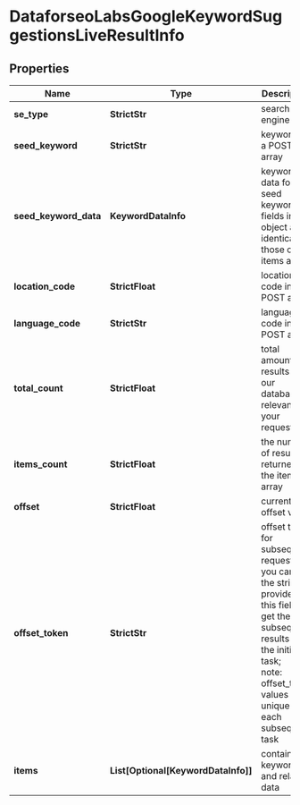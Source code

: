 # DataforseoLabsGoogleKeywordSuggestionsLiveResultInfo


## Properties

| Name | Type | Description | Notes |
|------------ | ------------- | ------------- | -------------|
**se_type** | **StrictStr** | search engine type |[optional]|
**seed_keyword** | **StrictStr** | keyword in a POST array |[optional]|
**seed_keyword_data** | **KeywordDataInfo** | keyword data for the seed keyword<br>fields in this object are identical to those of the items array |[optional]|
**location_code** | **StrictFloat** | location code in a POST array |[optional]|
**language_code** | **StrictStr** | language code in a POST array |[optional]|
**total_count** | **StrictFloat** | total amount of results in our database relevant to your request |[optional]|
**items_count** | **StrictFloat** | the number of results returned in the items array |[optional]|
**offset** | **StrictFloat** | current offset value |[optional]|
**offset_token** | **StrictStr** | offset token for subsequent requests<br>you can use the string provided in this field to get the subsequent results of the initial task;<br>note: offset_token values are unique for each subsequent task |[optional]|
**items** | **List[Optional[KeywordDataInfo]]** | contains keywords and related data |[optional]|